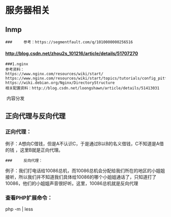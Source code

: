 # 服务器相关

## lnmp

	### 	参考：https://segmentfault.com/q/1010000000256516

#### http://blog.csdn.net/zhou2s_101216/article/details/51707270

	###1.nginx
	参考资料：
	https://www.nginx.com/resources/wiki/start/
	https://www.nginx.com/resources/wiki/start/topics/tutorials/config_pitfalls/
	https://wiki.debian.org/Nginx/DirectoryStructure
	相关配置资料：http://blog.csdn.net/loongshawn/article/details/51413031 
​		内容分发



## 正向代理与反向代理

### 	正向代理：

​	     例子：A想向C借钱，但是A不认识C，于是通过B以B的名义借钱，C不知道是A借的钱	，这里B就是正向代理。

	### 	反向代理：

​		例子：我们打电话给10086总机，而10086总机会分配给我们所在的地区的小姐姐接听，所以我们并不知道我们具体给10086的哪个小姐姐通话了，只知道打了10086，他们的小姐姐声音很好听。这里，10086总机就是反向代理

### 查看PHP扩展命令：

php -m | less